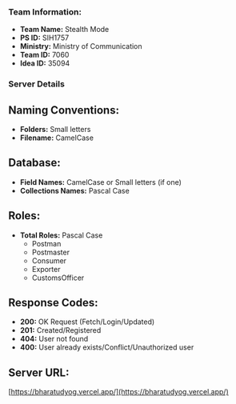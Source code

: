 ### Team Information:

- **Team Name:** Stealth Mode
- **PS ID:** SIH1757
- **Ministry:** Ministry of Communication
- **Team ID:** 7060
- **Idea ID:** 35094

### Server Details

## Naming Conventions:

- **Folders:** Small letters
- **Filename:** CamelCase

## Database:

- **Field Names:** CamelCase or Small letters (if one)
- **Collections Names:** Pascal Case

## Roles:

- **Total Roles:** Pascal Case
  - Postman
  - Postmaster
  - Consumer
  - Exporter
  - CustomsOfficer

## Response Codes:

- **200:** OK Request (Fetch/Login/Updated)
- **201:** Created/Registered
- **404:** User not found
- **400:** User already exists/Conflict/Unauthorized user

## Server URL:

[https://bharatudyog.vercel.app/](https://bharatudyog.vercel.app/)
